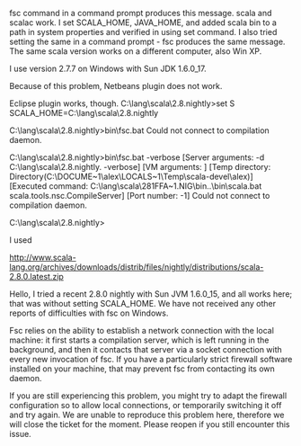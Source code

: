 fsc command in a command prompt produces this message.
scala and scalac work.
I set SCALA_HOME, JAVA_HOME, and added scala bin to a path in system properties and verified in using set command.
I also tried setting the same in a command prompt - fsc produces the same message.
The same scala version works on a different computer, also Win XP.

I use version 2.7.7 on Windows with Sun JDK 1.6.0_17.

Because of this problem, Netbeans plugin does not work.

Eclipse plugin works, though.
C:\lang\scala\2.8.nightly>set S
SCALA_HOME=C:\lang\scala\2.8.nightly

C:\lang\scala\2.8.nightly>bin\fsc.bat
Could not connect to compilation daemon.

C:\lang\scala\2.8.nightly>bin\fsc.bat -verbose
[Server arguments: -d C:\lang\scala\2.8.nightly\. -verbose]
[VM arguments: ]
[Temp directory: Directory(C:\DOCUME~1\alex\LOCALS~1\Temp\scala-devel\alex)]
[Executed command: C:\lang\scala\281FFA~1.NIG\bin\..\bin\scala.bat scala.tools.nsc.CompileServer]
[Port number: -1]
Could not connect to compilation daemon.

C:\lang\scala\2.8.nightly>

I used

http://www.scala-lang.org/archives/downloads/distrib/files/nightly/distributions/scala-2.8.0.latest.zip

Hello, I tried a recent 2.8.0 nightly with Sun JVM 1.6.0_15, and all works here; that was without setting SCALA_HOME. We have not received any other reports of difficulties with fsc on Windows.

Fsc relies on the ability to establish a network connection with the local machine: it first starts a compilation server, which is left running in the background, and then it contacts that server via a socket connection with every new invocation of fsc. If you have a particularly strict firewall software installed on your machine, that may prevent fsc from contacting its own daemon.

If you are still experiencing this problem, you might try to adapt the firewall configuration so to allow local connections, or temporarily switching it off and try again. We are unable to reproduce this problem here, therefore we will close the ticket for the moment. Please reopen if you still encounter this issue.

